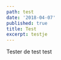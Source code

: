 ```yaml
---
path: test
date: '2018-04-07'
published: true
title: Test
excerpt: testje
---
```

Tester de test test

